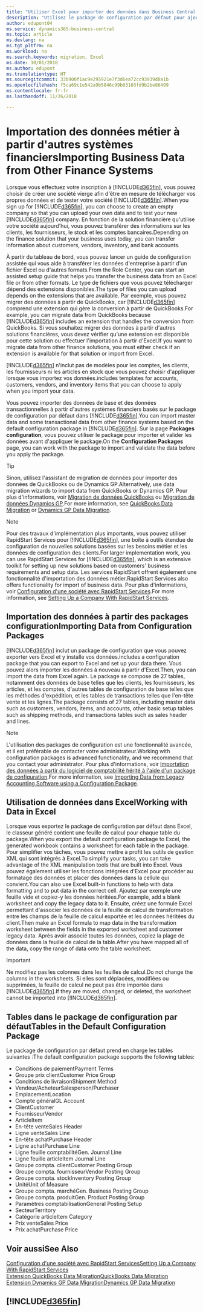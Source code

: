 ```yaml
---
title: "Utiliser Excel pour importer des données dans Business Central| Microsoft Docs"
description: "Utilisez le package de configuration par défaut pour ajouter des données client dans Excel et les importer ensuite dans Business Central."
author: edupont04
ms.service: dynamics365-business-central
ms.topic: article
ms.devlang: na
ms.tgt_pltfrm: na
ms.workload: na
ms.search.keywords: migration, Excel
ms.date: 10/01/2018
ms.author: edupont
ms.translationtype: HT
ms.sourcegitcommit: 33b900f1ac9e295921e7f3d6ea72cc93939d8a1b
ms.openlocfilehash: f5ca69c1e542a9b5846c99b03103fd9b2be86499
ms.contentlocale: fr-fr
ms.lasthandoff: 11/26/2018

---
```

# <a name="importing-business-data-from-other-finance-systems"></a><span data-ttu-id="4ddbe-103">Importation des données métier à partir d'autres systèmes financiers</span><span class="sxs-lookup"><span data-stu-id="4ddbe-103">Importing Business Data from Other Finance Systems</span></span>
<span data-ttu-id="4ddbe-104">Lorsque vous effectuez votre inscription à [!INCLUDE[d365fin](includes/d365fin_md.md)], vous pouvez choisir de créer une société vierge afin d'être en mesure de télécharger vos propres données et de tester votre société [!INCLUDE[d365fin](includes/d365fin_md.md)].</span><span class="sxs-lookup"><span data-stu-id="4ddbe-104">When you sign up for [!INCLUDE[d365fin](includes/d365fin_md.md)], you can choose to create an empty company so that you can upload your own data and to test your new [!INCLUDE[d365fin](includes/d365fin_md.md)] company.</span></span> <span data-ttu-id="4ddbe-105">En fonction de la solution financière qu'utilise votre société aujourd'hui, vous pouvez transférer des informations sur les clients, les fournisseurs, le stock et les comptes bancaires.</span><span class="sxs-lookup"><span data-stu-id="4ddbe-105">Depending on the finance solution that your business uses today, you can transfer information about customers, vendors, inventory, and bank accounts.</span></span>  

<span data-ttu-id="4ddbe-106">À partir du tableau de bord, vous pouvez lancer un guide de configuration assistée qui vous aide à transférer les données d'entreprise à partir d'un fichier Excel ou d'autres formats.</span><span class="sxs-lookup"><span data-stu-id="4ddbe-106">From the Role Center, you can start an assisted setup guide that helps you transfer the business data from an Excel file or from other formats.</span></span> <span data-ttu-id="4ddbe-107">Le type de fichiers que vous pouvez télécharger dépend des extensions disponibles.</span><span class="sxs-lookup"><span data-stu-id="4ddbe-107">The type of files you can upload depends on the extensions that are available.</span></span> <span data-ttu-id="4ddbe-108">Par exemple, vous pouvez migrer des données à partir de QuickBooks, car [!INCLUDE[d365fin](includes/d365fin_md.md)] comprend une extension qui gère la conversion à partir de QuickBooks.</span><span class="sxs-lookup"><span data-stu-id="4ddbe-108">For example, you can migrate data from QuickBooks because [!INCLUDE[d365fin](includes/d365fin_md.md)] includes an extension that handles the conversion from QuickBooks.</span></span> <span data-ttu-id="4ddbe-109">Si vous souhaitez migrer des données à partir d'autres solutions financières, vous devez vérifier qu'une extension est disponible pour cette solution ou effectuer l'importation à partir d'Excel.</span><span class="sxs-lookup"><span data-stu-id="4ddbe-109">If you want to migrate data from other finance solutions, you must either check if an extension is available for that solution or import from Excel.</span></span>  

[!INCLUDE[d365fin](includes/d365fin_md.md)] <span data-ttu-id="4ddbe-110">n'inclut pas de modèles pour les comptes, les clients, les fournisseurs ni les articles en stock que vous pouvez choisir d'appliquer lorsque vous importez vos données.</span><span class="sxs-lookup"><span data-stu-id="4ddbe-110">includes templates for accounts, customers, vendors, and inventory items that you can choose to apply when you import your data.</span></span>

<span data-ttu-id="4ddbe-111">Vous pouvez importer des données de base et des données transactionnelles à partir d'autres systèmes financiers basés sur le package de configuration par défaut dans [!INCLUDE[d365fin](includes/d365fin_md.md)].</span><span class="sxs-lookup"><span data-stu-id="4ddbe-111">You can import master data and some transactional data from other finance systems based on the default configuration package in [!INCLUDE[d365fin](includes/d365fin_md.md)].</span></span> <span data-ttu-id="4ddbe-112">Sur la page **Packages configuration**, vous pouvez utiliser le package pour importer et valider les données avant d'appliquer le package.</span><span class="sxs-lookup"><span data-stu-id="4ddbe-112">On the **Configuration Packages** page, you can work with the package to import and validate the data before you apply the package.</span></span>  

> [!TIP]  
> <span data-ttu-id="4ddbe-113">Sinon, utilisez l'assistant de migration de données pour importer des données de QuickBooks ou de Dynamics GP.</span><span class="sxs-lookup"><span data-stu-id="4ddbe-113">Alternatively, use data migration wizards to import data from QuickBooks or Dynamics GP.</span></span> <span data-ttu-id="4ddbe-114">Pour plus d'informations, voir [Migration de données QuickBooks](ui-extensions-quickbooks-data-migration.md) ou [Migration de données Dynamics GP](ui-extensions-dynamicsgp-data-migration.md).</span><span class="sxs-lookup"><span data-stu-id="4ddbe-114">For more information, see [QuickBooks Data Migration](ui-extensions-quickbooks-data-migration.md) or [Dynamics GP Data Migration](ui-extensions-dynamicsgp-data-migration.md).</span></span>

> [!NOTE]  
> <span data-ttu-id="4ddbe-115">Pour des travaux d'implémentation plus importants, vous pouvez utiliser RapidStart Services pour [!INCLUDE[d365fin](includes/d365fin_md.md)], une boîte à outils étendue de configuration de nouvelles solutions basées sur les besoins métier et les données de configuration des clients.</span><span class="sxs-lookup"><span data-stu-id="4ddbe-115">For larger implementation work, you can use RapidStart Services for [!INCLUDE[d365fin](includes/d365fin_md.md)], which is an extensive toolkit for setting up new solutions based on customers' business requirements and setup data.</span></span> <span data-ttu-id="4ddbe-116">Les services RapidStart offrent également une fonctionnalité d'importation des données métier.</span><span class="sxs-lookup"><span data-stu-id="4ddbe-116">RapidStart Services also offers functionality for import of business data.</span></span> <span data-ttu-id="4ddbe-117">Pour plus d'informations, voir [Configuration d'une société avec RapidStart Services](admin-set-up-a-company-with-rapidstart.md).</span><span class="sxs-lookup"><span data-stu-id="4ddbe-117">For more information, see [Setting Up a Company With RapidStart Services](admin-set-up-a-company-with-rapidstart.md).</span></span>

## <a name="importing-data-from-configuration-packages"></a><span data-ttu-id="4ddbe-118">Importation des données à partir des packages configuration</span><span class="sxs-lookup"><span data-stu-id="4ddbe-118">Importing Data from Configuration Packages</span></span>
[!INCLUDE[d365fin](includes/d365fin_md.md)] <span data-ttu-id="4ddbe-119">inclut un package de configuration que vous pouvez exporter vers Excel et y installe vos données.</span><span class="sxs-lookup"><span data-stu-id="4ddbe-119">includes a configuration package that you can export to Excel and set up your data there.</span></span> <span data-ttu-id="4ddbe-120">Vous pouvez alors importer les données à nouveau à partir d'Excel.</span><span class="sxs-lookup"><span data-stu-id="4ddbe-120">Then, you can import the data from Excel again.</span></span> <span data-ttu-id="4ddbe-121">Le package se compose de 27 tables, notamment des données de base telles que les clients, les fournisseurs, les articles, et les comptes, d'autres tables de configuration de base telles que les méthodes d'expédition, et les tables de transactions telles que l'en-tête vente et les lignes.</span><span class="sxs-lookup"><span data-stu-id="4ddbe-121">The package consists of 27 tables, including master data such as customers, vendors, items, and accounts, other basic setup tables such as shipping methods, and transactions tables such as sales header and lines.</span></span>  

> [!NOTE]  
>   <span data-ttu-id="4ddbe-122">L'utilisation des packages de configuration est une fonctionnalité avancée, et il est préférable de contacter votre administrateur.</span><span class="sxs-lookup"><span data-stu-id="4ddbe-122">Working with configuration packages is advanced functionality, and we recommend that you contact your administrator.</span></span> <span data-ttu-id="4ddbe-123">Pour plus d'informations, voir [Importation des données à partir du logiciel de comptabilité hérité à l'aide d'un package de configuration](across-import-data-configuration-packages.md).</span><span class="sxs-lookup"><span data-stu-id="4ddbe-123">For more information, see [Importing Data from Legacy Accounting Software using a Configuration Package](across-import-data-configuration-packages.md).</span></span>

## <a name="working-with-data-in-excel"></a><span data-ttu-id="4ddbe-124">Utilisation de données dans Excel</span><span class="sxs-lookup"><span data-stu-id="4ddbe-124">Working with Data in Excel</span></span>
<span data-ttu-id="4ddbe-125">Lorsque vous exportez le package de configuration par défaut dans Excel, le classeur généré contient une feuille de calcul pour chaque table du package.</span><span class="sxs-lookup"><span data-stu-id="4ddbe-125">When you export the default configuration package to Excel, the generated workbook contains a worksheet for each table in the package.</span></span> <span data-ttu-id="4ddbe-126">Pour simplifier vos tâches, vous pouvez mettre à profit les outils de gestion XML qui sont intégrés à Excel.</span><span class="sxs-lookup"><span data-stu-id="4ddbe-126">To simplify your tasks, you can take advantage of the XML manipulation tools that are built into Excel.</span></span> <span data-ttu-id="4ddbe-127">Vous pouvez également utiliser les fonctions intégrées d'Excel pour procéder au formatage des données et placer des données dans la cellule qui convient.</span><span class="sxs-lookup"><span data-stu-id="4ddbe-127">You can also use Excel built-in functions to help with data formatting and to put data in the correct cell.</span></span> <span data-ttu-id="4ddbe-128">Ajoutez par exemple une feuille vide et copiez-y les données héritées.</span><span class="sxs-lookup"><span data-stu-id="4ddbe-128">For example, add a blank worksheet and copy the legacy data to it.</span></span> <span data-ttu-id="4ddbe-129">Ensuite, créez une formule Excel permettant d'associer les données de la feuille de calcul de transformation entre les champs de la feuille de calcul exportée et les données héritées du client.</span><span class="sxs-lookup"><span data-stu-id="4ddbe-129">Then make an Excel formula to map data in the transformation worksheet between the fields in the exported worksheet and customer legacy data.</span></span> <span data-ttu-id="4ddbe-130">Après avoir associé toutes les données, copiez la plage de données dans la feuille de calcul de la table.</span><span class="sxs-lookup"><span data-stu-id="4ddbe-130">After you have mapped all of the data, copy the range of data onto the table worksheet.</span></span>  

> [!IMPORTANT]  
>  <span data-ttu-id="4ddbe-131">Ne modifiez pas les colonnes dans les feuilles de calcul.</span><span class="sxs-lookup"><span data-stu-id="4ddbe-131">Do not change the columns in the worksheets.</span></span> <span data-ttu-id="4ddbe-132">Si elles sont déplacées, modifiées ou supprimées, la feuille de calcul ne peut pas être importée dans [!INCLUDE[d365fin](includes/d365fin_md.md)].</span><span class="sxs-lookup"><span data-stu-id="4ddbe-132">If they are moved, changed, or deleted, the worksheet cannot be imported into [!INCLUDE[d365fin](includes/d365fin_md.md)].</span></span>

## <a name="tables-in-the-default-configuration-package"></a><span data-ttu-id="4ddbe-133">Tables dans le package de configuration par défaut</span><span class="sxs-lookup"><span data-stu-id="4ddbe-133">Tables in the Default Configuration Package</span></span>
<span data-ttu-id="4ddbe-134">Le package de configuration par défaut prend en charge les tables suivantes :</span><span class="sxs-lookup"><span data-stu-id="4ddbe-134">The default configuration package supports the following tables:</span></span>

-   <span data-ttu-id="4ddbe-135">Conditions de paiement</span><span class="sxs-lookup"><span data-stu-id="4ddbe-135">Payment Terms</span></span>
-   <span data-ttu-id="4ddbe-136">Groupe prix client</span><span class="sxs-lookup"><span data-stu-id="4ddbe-136">Customer Price Group</span></span>
-   <span data-ttu-id="4ddbe-137">Conditions de livraison</span><span class="sxs-lookup"><span data-stu-id="4ddbe-137">Shipment Method</span></span>
-   <span data-ttu-id="4ddbe-138">Vendeur/Acheteur</span><span class="sxs-lookup"><span data-stu-id="4ddbe-138">Salesperson/Purchaser</span></span>
-   <span data-ttu-id="4ddbe-139">Emplacement</span><span class="sxs-lookup"><span data-stu-id="4ddbe-139">Location</span></span>
-   <span data-ttu-id="4ddbe-140">Compte général</span><span class="sxs-lookup"><span data-stu-id="4ddbe-140">GL Account</span></span>
-   <span data-ttu-id="4ddbe-141">Client</span><span class="sxs-lookup"><span data-stu-id="4ddbe-141">Customer</span></span>
-   <span data-ttu-id="4ddbe-142">Fournisseur</span><span class="sxs-lookup"><span data-stu-id="4ddbe-142">Vendor</span></span>
-   <span data-ttu-id="4ddbe-143">Article</span><span class="sxs-lookup"><span data-stu-id="4ddbe-143">Item</span></span>
-   <span data-ttu-id="4ddbe-144">En-tête vente</span><span class="sxs-lookup"><span data-stu-id="4ddbe-144">Sales Header</span></span>
-   <span data-ttu-id="4ddbe-145">Ligne vente</span><span class="sxs-lookup"><span data-stu-id="4ddbe-145">Sales Line</span></span>
-   <span data-ttu-id="4ddbe-146">En-tête achat</span><span class="sxs-lookup"><span data-stu-id="4ddbe-146">Purchase Header</span></span>
-   <span data-ttu-id="4ddbe-147">Ligne achat</span><span class="sxs-lookup"><span data-stu-id="4ddbe-147">Purchase Line</span></span>
-   <span data-ttu-id="4ddbe-148">Ligne feuille comptabilité</span><span class="sxs-lookup"><span data-stu-id="4ddbe-148">Gen. Journal Line</span></span>
-   <span data-ttu-id="4ddbe-149">Ligne feuille article</span><span class="sxs-lookup"><span data-stu-id="4ddbe-149">Item Journal Line</span></span>
-   <span data-ttu-id="4ddbe-150">Groupe compta. client</span><span class="sxs-lookup"><span data-stu-id="4ddbe-150">Customer Posting Group</span></span>
-   <span data-ttu-id="4ddbe-151">Groupe compta. fournisseur</span><span class="sxs-lookup"><span data-stu-id="4ddbe-151">Vendor Posting Group</span></span>
-   <span data-ttu-id="4ddbe-152">Groupe compta. stock</span><span class="sxs-lookup"><span data-stu-id="4ddbe-152">Inventory Posting Group</span></span>
-   <span data-ttu-id="4ddbe-153">Unité</span><span class="sxs-lookup"><span data-stu-id="4ddbe-153">Unit of Measure</span></span>
-   <span data-ttu-id="4ddbe-154">Groupe compta. marché</span><span class="sxs-lookup"><span data-stu-id="4ddbe-154">Gen. Business Posting Group</span></span>
-   <span data-ttu-id="4ddbe-155">Groupe compta. produit</span><span class="sxs-lookup"><span data-stu-id="4ddbe-155">Gen. Product Posting Group</span></span>
-   <span data-ttu-id="4ddbe-156">Paramètres comptabilisation</span><span class="sxs-lookup"><span data-stu-id="4ddbe-156">General Posting Setup</span></span>
-   <span data-ttu-id="4ddbe-157">Secteur</span><span class="sxs-lookup"><span data-stu-id="4ddbe-157">Territory</span></span>
-   <span data-ttu-id="4ddbe-158">Catégorie article</span><span class="sxs-lookup"><span data-stu-id="4ddbe-158">Item Category</span></span>
-   <span data-ttu-id="4ddbe-159">Prix vente</span><span class="sxs-lookup"><span data-stu-id="4ddbe-159">Sales Price</span></span>
-   <span data-ttu-id="4ddbe-160">Prix achat</span><span class="sxs-lookup"><span data-stu-id="4ddbe-160">Purchase Price</span></span>

## <a name="see-also"></a><span data-ttu-id="4ddbe-161">Voir aussi</span><span class="sxs-lookup"><span data-stu-id="4ddbe-161">See Also</span></span>
[<span data-ttu-id="4ddbe-162">Configuration d'une société avec RapidStart Services</span><span class="sxs-lookup"><span data-stu-id="4ddbe-162">Setting Up a Company With RapidStart Services</span></span>](admin-set-up-a-company-with-rapidstart.md)  
[<span data-ttu-id="4ddbe-163">Extension QuickBooks Data Migration</span><span class="sxs-lookup"><span data-stu-id="4ddbe-163">QuickBooks Data Migration</span></span>](ui-extensions-quickbooks-data-migration.md)  
[<span data-ttu-id="4ddbe-164">Extension Dynamics GP Data Migration</span><span class="sxs-lookup"><span data-stu-id="4ddbe-164">Dynamics GP Data Migration</span></span>](ui-extensions-dynamicsgp-data-migration.md)  

## [!INCLUDE[d365fin](includes/free_trial_md.md)]  
 

